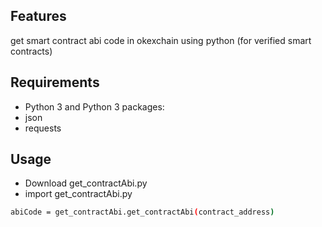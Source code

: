 ## Features
get smart contract abi code in okexchain using python (for verified smart contracts)



## Requirements

- Python 3 and Python 3 packages:
- json
- requests

## Usage
- Download get_contractAbi.py
- import get_contractAbi.py

```sh
abiCode = get_contractAbi.get_contractAbi(contract_address)

```
